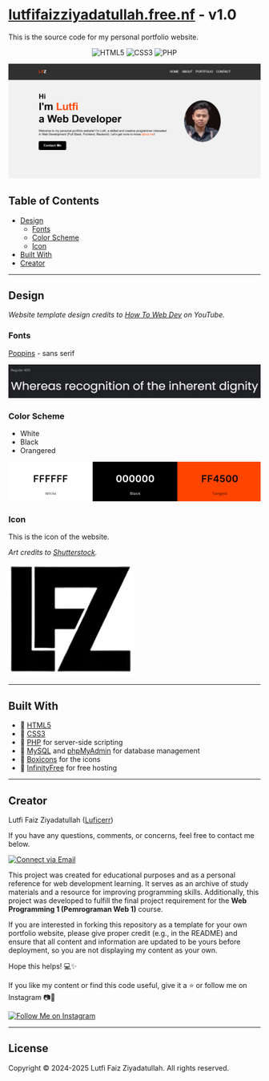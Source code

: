 # [lutfifaizziyadatullah.free.nf](https://lutfifaizziyadatullah.free.nf/) - v1.0

This is the source code for my personal portfolio website.

<p align="center">
    <img alt="HTML5" src="https://img.shields.io/badge/-HTML5-E44D26?style=flat&logo=html5&logoColor=white"/>
    <img alt="CSS3" src="https://img.shields.io/badge/-CSS3-2965f1?style=flat&logo=css3&logoColor=white"/>
    <img alt="PHP" src="https://img.shields.io/badge/-PHP-777BB4?style=flat&logo=php&logoColor=white"/>

</p>

<p align="center">
  <a href="https://lutfifaizziyadatullah.free.nf/"><img src="./img/preview2.png" width="700px" alt="landing page"></a>
</p>

## Table of Contents

- [Design](#design)
  - [Fonts](#fonts)
  - [Color Scheme](#color-scheme)
  - [Icon](#icon)
- [Built With](#built-with)
- [Creator](#creator)

---

## Design

_Website template design credits to [How To Web Dev](https://youtu.be/Dtb3DdSvYRY?si=W3i17X1tVeeMKs98) on YouTube._

### Fonts

[Poppins](https://fonts.google.com/specimen/Poppins) - sans serif

<img alt="Font Example Screenshot" src="./img/poppins.png">


### Color Scheme

- White
- Black
- Orangered

<a href="https://coolors.co/ffffff-000000-ff4500"><img alt="Color Palette Screenshot" src="./img/palette.png"></a>

### Icon

This is the icon of the website.

_Art credits to [Shutterstock](https://www.shutterstock.com/image-vector/lfz-initial-letter-monogram-logo-design-2308358511)._

<img alt="Icon" src="./img/logo3.png" width="250px">

---
## Built With

- 💙 [HTML5](https://www.w3schools.com/html/)
- 💜 [CSS3](https://www.w3schools.com/css/)
- 💙 [PHP](https://www.w3schools.com/php) for server-side scripting
- 💜 [MySQL](https://www.w3schools.com/mysql) and [phpMyAdmin](https://www.phpmyadmin.net/) for database management
- 💙 [Boxicons](https://boxicons.com/) for the icons
- 💜 [InfinityFree](https://www.infinityfree.net/) for free hosting

---

## Creator

Lutfi Faiz Ziyadatullah ([Luficerr](https://github.com/Luficerr))

If you have any questions, comments, or concerns, feel free to contact me below.

<p align="left">
  <a href="mailto:lutfifaizziyadatullah@gmail.com"> 
    <img alt="Connect via Email" src="https://img.shields.io/badge/Gmail-c14438?style=flat&logo=Gmail&logoColor=white" />
  </a>
</p>

This project was created for educational purposes and as a personal reference for web development learning. It serves as an archive of study materials and a resource for improving programming skills. Additionally, this project was developed to fulfill the final project requirement for the **Web Programming 1 (Pemrograman Web 1)** course.  

If you are interested in forking this repository as a template for your own portfolio website, please give proper credit (e.g., in the README) and ensure that all content and information are updated to be yours before deployment, so you are not displaying my content as your own.  

Hope this helps! 💻✨

If you like my content or find this code useful, give it a ⭐ or follow me on Instagram 📷💙  

<a href="https://www.instagram.com/lutfifaizziyadatullah" target="_blank">
    <img src="https://upload.wikimedia.org/wikipedia/commons/a/a5/Instagram_icon.png" alt="Follow Me on Instagram" style="height: 50px; width: 50px;">
</a>

---

## License

Copyright &copy; 2024-2025 Lutfi Faiz Ziyadatullah. All rights reserved.
